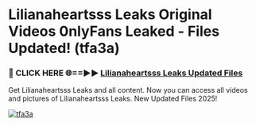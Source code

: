 # Lilianaheartsss Leaks Original Videos 0nlyFans Leaked - Files Updated! (tfa3a)

<h3>🔴 CLICK HERE 🌐==►► <a href="https://tinyurl.com/ms9xzufz" rel="nofollow">Lilianaheartsss Leaks Updated Files</a></h3>

Get Lilianaheartsss Leaks and all content. Now you can access all videos and pictures of Lilianaheartsss Leaks. New Updated Files 2025!

[![tfa3a](https://i.imgur.com/PQ7UWWw.gif)](https://tinyurl.com/ms9xzufz)
